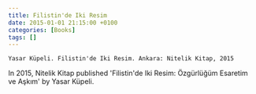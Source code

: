 ```yaml
---
title: Filistin'de Iki Resim
date: 2015-01-01 21:15:00 +0100
categories: [Books]
tags: []
---
```


```Yasar Küpeli. Filistin'de Iki Resim. Ankara: Nitelik Kitap, 2015```

In 2015, Nitelik Kitap published 'Filistin'de Iki Resim: Özgürlüğüm Esaretim ve Aşkım' by Yasar Küpeli.
